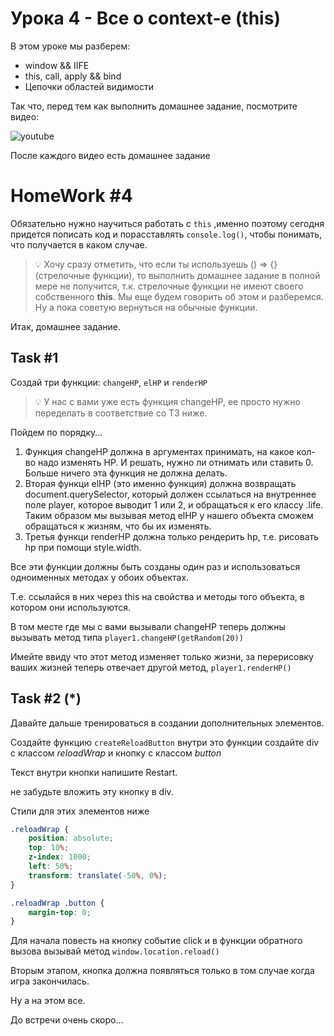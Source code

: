 # Урока 4 - Все о context-е (this)

В этом уроке мы разберем:
- window && IIFE
- this, call, apply && bind
- Цепочки областей видимости

Так что, перед тем как выполнить домашнее задание, посмотрите видео:

![youtube](https://youtu.be/lz06MET6sl0)

После каждого видео есть домашнее задание

# HomeWork #4

Обязательно нужно научиться работать с `this` ,именно поэтому сегодня придется пописать код и порасставлять `console.log()`, чтобы понимать, что получается в каком случае.

> 💡 Хочу сразу отметить, что если ты используешь () ⇒ {} (стрелочные функции), то выполнить домашнее задание в полной мере не получится, т.к. стрелочные функции не имеют своего собственного **this**. Мы еще будем говорить об этом и разберемся. Ну а пока советую вернуться на обычные функции.

Итак, домашнее задание.

## Task #1

Создай три функции: `changeHP`, `elHP` и `renderHP`

> 💡 У нас с вами уже есть функция changeHP, ее просто нужно переделать в соответствие со ТЗ ниже.

Пойдем по порядку...

1. Функция changeHP должна в аргументах принимать, на какое кол-во надо изменять HP. И решать, нужно ли отнимать или ставить 0. Больше ничего эта функция не должна делать.
2. Вторая функци elHP (это именно функция) должна возвращать document.querySelector, который должен ссылаться на внутреннее поле player, которое выводит 1 или 2, и обращаться к его классу .life. Таким образом мы вызывая метод elHP у нашего объекта сможем обращаться к жизням, что бы их изменять.
3. Третья функци renderHP должна только рендерить hp, т.е. рисовать hp при помощи style.width.

Все эти функции должны быть созданы один раз и использоваться одноименных методах у обоих объектах.

Т.е. ссылайся в них через this на свойства и методы того объекта, в котором они используются.

В том месте где мы с вами вызывали changeHP теперь должны вызывать метод типа `player1.changeHP(getRandom(20))`

Имейте ввиду что этот метод изменяет только жизни, за перерисовку ваших жизней теперь отвечает другой метод, `player1.renderHP()`

## Task #2 (*)

Давайте дальше тренироваться в создании дополнительных элементов.

Создайте функцию `createReloadButton` внутри это функции создайте div с классом *reloadWrap* и кнопку с классом *button*

Текст внутри кнопки напишите Restart.

не забудьте вложить эту кнопку в div.

Стили для этих элементов ниже

```css
.reloadWrap {
    position: absolute;
    top: 10%;
    z-index: 1000;
    left: 50%;
    transform: translate(-50%, 0%);
}

.reloadWrap .button {
    margin-top: 0;
}
```

Для начала повесть на кнопку событие click и в функции обратного вызова вызывай метод `window.location.reload()`

Вторым этапом, кнопка должна появляться только в том случае когда игра закончилась.

Ну а на этом все.

До встречи очень скоро...
